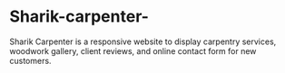 # Sharik-carpenter-
Sharik Carpenter is a responsive website to display carpentry services, woodwork gallery, client reviews, and online contact form for new customers.
